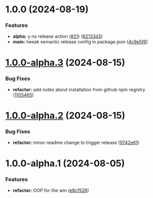 # 1.0.0 (2024-08-19)


### Features

* **alpha:** y no release action ([#21](https://github.com/Visible-Radio/windowPTR/issues/21)) ([62133d3](https://github.com/Visible-Radio/windowPTR/commit/62133d36a6d745ba23551e5ecdd67feaed970d1f))
* **main:** tweak semantic release config in package.json ([4c9e5f6](https://github.com/Visible-Radio/windowPTR/commit/4c9e5f6506941061f55744351b8f4921d0f703ba))

# [1.0.0-alpha.3](https://github.com/Visible-Radio/windowPTR/compare/v1.0.0-alpha.2...v1.0.0-alpha.3) (2024-08-15)


### Bug Fixes

* **refactor:** add notes about installation from github npm registry ([1105465](https://github.com/Visible-Radio/windowPTR/commit/11054651dd90b4df30ea7e87525395aa74b7c4c3))

# [1.0.0-alpha.2](https://github.com/Visible-Radio/windowPTR/compare/v1.0.0-alpha.1...v1.0.0-alpha.2) (2024-08-15)


### Bug Fixes

* **refactor:** minor readme change to trigger release ([9742e61](https://github.com/Visible-Radio/windowPTR/commit/9742e6119114f2d72e510dcef4cd75d0fa1fcafa))

# 1.0.0-alpha.1 (2024-08-05)


### Features

* **refactor:** OOP for the win ([e8cf526](https://github.com/Visible-Radio/windowPTR/commit/e8cf526a77788380de524c35279433862944274c))
